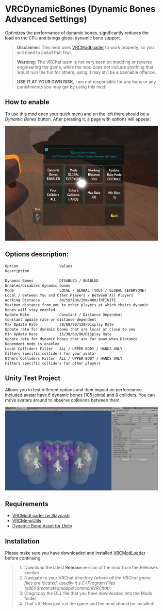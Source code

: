 # VRCDynamicBones (Dynamic Bones Advanced Settings)
Optimizes the performance of dynamic bones, significantly reduces the load on the CPU and brings global dynamic bone support.

> **Disclaimer:**
> This mod uses [VRCModLoader](https://github.com/Slaynash/VRCModLoader) to work properly, so you will need to install that first.
>  
>  **Warning:**
>  The VRChat team is not very keen on modding or reverse engineering the game, while the mod does not include anything that would ruin the fun for others, using it may still be a bannable offence.
>   
>  **USE IT AT YOUR OWN RISK**, I am not responsible for any bans or any punishments you may get by using this mod!

## How to enable
To use this mod open your quick menu and on the left there should be a *Dynamic Bones* button.
After pressing it, a page with options will appear:

![](/docs/dynamic_bones_mod.png)

## Options description:

    Option                   Values                                    Description
    
    Dynamic Bones            DISABLED / ENABLED                        Enables/disables dynamic bones
    Mode                     LOCAL / GLOBAL (YOU) / GLOBAL (EVERYONE)  Local / Between You and Other Players / Between All Players
    Working Distance         3m/5m/10m/20m/40m/INFINITE                Maximum distance from you to other players at which theirs dynamic bones will stay enabled
    Update Rate              Constant / Distance Dependent             Constant update rate or distance dependent
    Max Update Rate          30/60/90/120/Display Rate                 Update rate for dynamic bones that are local or close to you
    Min Update Rate          15/30/60/90/Display Rate                  Update rate for dynamic bones that are far away when Distance Dependent mode is enabled
    Local Colliders Filter   ALL / UPPER BODY / HANDS ONLY             Filters specific colliders for your avatar
    Others Colliders Filter  ALL / UPPER BODY / HANDS ONLY             Filters specific colliders for other players

## Unity Test Project

Allows you to test different options and their impact on performance.
Included avatar have 6 dynamic bones (105 joints) and 8 colliders.
You can move avatars around to observe collisions between them.

![](/docs/dynamic_bones_unity_test_project.png)

## Requirements
- [VRCModLoader by Slaynash](https://github.com/Slaynash/VRCModLoader)
- [VRCMenuUtils](https://github.com/AtiLion/VRCMenuUtils)
- [Dynamic Bone Asset for Unity](https://assetstore.unity.com/packages/tools/animation/dynamic-bone-16743)

## Installation ##
Please make sure you have downloaded and installed [VRCModLoader](https://github.com/Slaynash/VRCModLoader) before continuing!
> 1. Download the latest **Release** version of the mod from the Releases section
> 2. Navigate to your VRChat directory *(where all the VRChat game files are located, usually it's C:\Program Files (x86)\Steam\steamapps\common\VRChat)*
> 3. Drag/copy the DLL file that you have downloaded into the Mods folder
> 4. That's it! Now just run the game and the mod should be installed!
